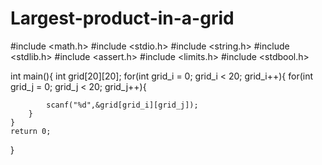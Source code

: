 # Largest-product-in-a-grid

#include <math.h>
#include <stdio.h>
#include <string.h>
#include <stdlib.h>
#include <assert.h>
#include <limits.h>
#include <stdbool.h>

int main(){
    int grid[20][20];
    for(int grid_i = 0; grid_i < 20; grid_i++){
    	for(int grid_j = 0; grid_j < 20; grid_j++){
    		
    		scanf("%d",&grid[grid_i][grid_j]);
    	}
    }
    return 0;
}
